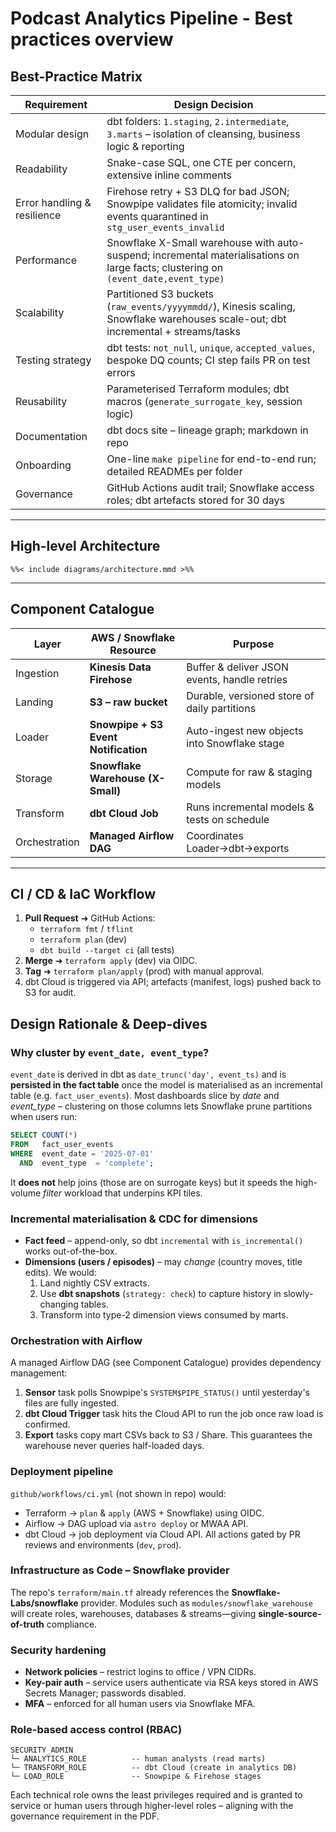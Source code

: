 # Podcast Analytics Pipeline - Best practices overview

## Best-Practice Matrix

| Requirement                 | Design Decision                                                                                                                     |
| --------------------------- | ----------------------------------------------------------------------------------------------------------------------------------- |
| Modular design              | dbt folders: `1.staging`, `2.intermediate`, `3.marts` – isolation of cleansing, business logic & reporting                          |
| Readability                 | Snake-case SQL, one CTE per concern, extensive inline comments                                                                      |
| Error handling & resilience | Firehose retry + S3 DLQ for bad JSON; Snowpipe validates file atomicity; invalid events quarantined in `stg_user_events_invalid`    |
| Performance                 | Snowflake X-Small warehouse with auto-suspend; incremental materialisations on large facts; clustering on `(event_date,event_type)` |
| Scalability                 | Partitioned S3 buckets (`raw_events/yyyymmdd/`), Kinesis scaling, Snowflake warehouses scale-out; dbt incremental + streams/tasks   |
| Testing strategy            | dbt tests: `not_null`, `unique`, `accepted_values`, bespoke DQ counts; CI step fails PR on test errors                              |
| Reusability                 | Parameterised Terraform modules; dbt macros (`generate_surrogate_key`, session logic)                                               |
| Documentation               | dbt docs site – lineage graph; markdown in repo                                                                                     |
| Onboarding                  | One-line `make pipeline` for end-to-end run; detailed READMEs per folder                                                            |
| Governance                  | GitHub Actions audit trail; Snowflake access roles; dbt artefacts stored for 30 days                                                |

---

## High-level Architecture

```mermaid
%%< include diagrams/architecture.mmd >%%
```

---

## Component Catalogue

| Layer         | AWS / Snowflake Resource             | Purpose                                      |
| ------------- | ------------------------------------ | -------------------------------------------- |
| Ingestion     | **Kinesis Data Firehose**            | Buffer & deliver JSON events, handle retries |
| Landing       | **S3 – raw bucket**                  | Durable, versioned store of daily partitions |
| Loader        | **Snowpipe + S3 Event Notification** | Auto-ingest new objects into Snowflake stage |
| Storage       | **Snowflake Warehouse (X-Small)**    | Compute for raw & staging models             |
| Transform     | **dbt Cloud Job**                    | Runs incremental models & tests on schedule  |
| Orchestration | **Managed Airflow DAG**              | Coordinates Loader→dbt→exports               |

---

## CI / CD & IaC Workflow

1. **Pull Request** ➜ GitHub Actions:
   - `terraform fmt` / `tflint`
   - `terraform plan` (dev)
   - `dbt build --target ci` (all tests)
2. **Merge** ➜ `terraform apply` (dev) via OIDC.
3. **Tag** ➜ `terraform plan/apply` (prod) with manual approval.
4. dbt Cloud is triggered via API; artefacts (manifest, logs) pushed back to S3 for audit.

## Design Rationale & Deep-dives

### Why cluster by `event_date, event_type`?

`event_date` is derived in dbt as `date_trunc('day', event_ts)` and is **persisted in the fact table** once the model is materialised as an incremental table (e.g. `fact_user_events`).
Most dashboards slice by _date_ and _event_type_ – clustering on those columns lets Snowflake prune partitions when users run:

```sql
SELECT COUNT(*)
FROM   fact_user_events
WHERE  event_date = '2025-07-01'
  AND  event_type  = 'complete';
```

It **does not** help joins (those are on surrogate keys) but it speeds the high-volume _filter_ workload that underpins KPI tiles.

### Incremental materialisation & CDC for dimensions

- **Fact feed** – append-only, so dbt `incremental` with `is_incremental()` works out-of-the-box.
- **Dimensions (users / episodes)** – may _change_ (country moves, title edits). We would:
  1. Land nightly CSV extracts.
  2. Use **dbt snapshots** (`strategy: check`) to capture history in slowly-changing tables.
  3. Transform into type-2 dimension views consumed by marts.

### Orchestration with Airflow

A managed Airflow DAG (see Component Catalogue) provides dependency management:

1. **Sensor** task polls Snowpipe's `SYSTEM$PIPE_STATUS()` until yesterday's files are fully ingested.
2. **dbt Cloud Trigger** task hits the Cloud API to run the job once raw load is confirmed.
3. **Export** tasks copy mart CSVs back to S3 / Share.
   This guarantees the warehouse never queries half-loaded days.

### Deployment pipeline

`github/workflows/ci.yml` (not shown in repo) would:

- Terraform → `plan` & `apply` (AWS + Snowflake) using OIDC.
- Airflow → DAG upload via `astro deploy` or MWAA API.
- dbt Cloud → job deployment via Cloud API.
  All actions gated by PR reviews and environments (`dev`, `prod`).

### Infrastructure as Code – Snowflake provider

The repo's `terraform/main.tf` already references the **Snowflake-Labs/snowflake** provider. Modules such as `modules/snowflake_warehouse` will create roles, warehouses, databases & streams—giving **single-source-of-truth** compliance.

### Security hardening

- **Network policies** – restrict logins to office / VPN CIDRs.
- **Key-pair auth** – service users authenticate via RSA keys stored in AWS Secrets Manager; passwords disabled.
- **MFA** – enforced for all human users via Snowflake MFA.

### Role-based access control (RBAC)

```
SECURITY_ADMIN
└─ ANALYTICS_ROLE          -- human analysts (read marts)
└─ TRANSFORM_ROLE          -- dbt Cloud (create in analytics DB)
└─ LOAD_ROLE               -- Snowpipe & Firehose stages
```

Each technical role owns the least privileges required and is granted to service or human users through higher-level roles – aligning with the governance requirement in the PDF.
